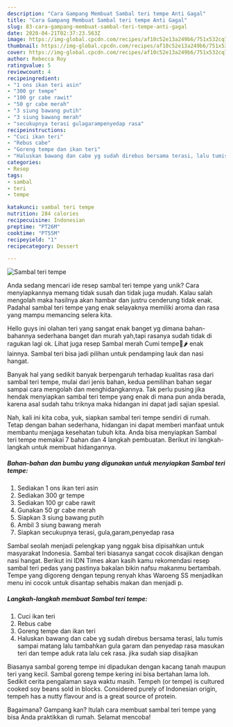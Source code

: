 ```yaml
---
description: "Cara Gampang Membuat Sambal teri tempe Anti Gagal"
title: "Cara Gampang Membuat Sambal teri tempe Anti Gagal"
slug: 83-cara-gampang-membuat-sambal-teri-tempe-anti-gagal
date: 2020-04-21T02:37:23.563Z
image: https://img-global.cpcdn.com/recipes/af10c52e13a249b6/751x532cq70/sambal-teri-tempe-foto-resep-utama.jpg
thumbnail: https://img-global.cpcdn.com/recipes/af10c52e13a249b6/751x532cq70/sambal-teri-tempe-foto-resep-utama.jpg
cover: https://img-global.cpcdn.com/recipes/af10c52e13a249b6/751x532cq70/sambal-teri-tempe-foto-resep-utama.jpg
author: Rebecca Roy
ratingvalue: 5
reviewcount: 4
recipeingredient:
- "1 ons ikan teri asin"
- "300 gr tempe"
- "100 gr cabe rawit"
- "50 gr cabe merah"
- "3 siung bawang putih"
- "3 siung bawang merah"
- "secukupnya terasi gulagarampenyedap rasa"
recipeinstructions:
- "Cuci ikan teri"
- "Rebus cabe"
- "Goreng tempe dan ikan teri"
- "Haluskan bawang dan cabe yg sudah direbus bersama terasi, lalu tumis sampai matang lalu tambahkan gula garam dan penyedap rasa masukan teri dan tempe aduk rata lalu cek rasa. jika sudah siap disajikan"
categories:
- Resep
tags:
- sambal
- teri
- tempe

katakunci: sambal teri tempe 
nutrition: 284 calories
recipecuisine: Indonesian
preptime: "PT26M"
cooktime: "PT55M"
recipeyield: "1"
recipecategory: Dessert

---
```



![Sambal teri tempe](https://img-global.cpcdn.com/recipes/af10c52e13a249b6/751x532cq70/sambal-teri-tempe-foto-resep-utama.jpg)

Anda sedang mencari ide resep sambal teri tempe yang unik? Cara menyiapkannya memang tidak susah dan tidak juga mudah. Kalau salah mengolah maka hasilnya akan hambar dan justru cenderung tidak enak. Padahal sambal teri tempe yang enak selayaknya memiliki aroma dan rasa yang mampu memancing selera kita.

Hello guys ini olahan teri yang sangat enak banget yg dimana bahan-bahannya sederhana banget dan murah yah,tapi rasanya sudah tidak di ragukan lagi ok. Lihat juga resep Sambal merah Cumi tempe🦑🌶 enak lainnya. Sambal teri bisa jadi pilihan untuk pendamping lauk dan nasi hangat.

Banyak hal yang sedikit banyak berpengaruh terhadap kualitas rasa dari sambal teri tempe, mulai dari jenis bahan, kedua pemilihan bahan segar sampai cara mengolah dan menghidangkannya. Tak perlu pusing jika hendak menyiapkan sambal teri tempe yang enak di mana pun anda berada, karena asal sudah tahu triknya maka hidangan ini dapat jadi sajian spesial.


Nah, kali ini kita coba, yuk, siapkan sambal teri tempe sendiri di rumah. Tetap dengan bahan sederhana, hidangan ini dapat memberi manfaat untuk membantu menjaga kesehatan tubuh kita. Anda bisa menyiapkan Sambal teri tempe memakai 7 bahan dan 4 langkah pembuatan. Berikut ini langkah-langkah untuk membuat hidangannya.

<!--inarticleads1-->

##### Bahan-bahan dan bumbu yang digunakan untuk menyiapkan Sambal teri tempe:

1. Sediakan 1 ons ikan teri asin
1. Sediakan 300 gr tempe
1. Sediakan 100 gr cabe rawit
1. Gunakan 50 gr cabe merah
1. Siapkan 3 siung bawang putih
1. Ambil 3 siung bawang merah
1. Siapkan secukupnya terasi, gula,garam,penyedap rasa


Sambal seolah menjadi pelengkap yang nggak bisa dipisahkan untuk masyarakat Indonesia. Sambal teri biasanya sangat cocok disajikan dengan nasi hangat. Berikut ini IDN Times akan kasih kamu rekomendasi resep sambal teri pedas yang pastinya bakalan bikin nafsu makanmu bertambah. Tempe yang digoreng dengan tepung renyah khas Waroeng SS menjadikan menu ini cocok untuk disantap sehabis makan dan menjadi p. 

<!--inarticleads2-->

##### Langkah-langkah membuat Sambal teri tempe:

1. Cuci ikan teri
1. Rebus cabe
1. Goreng tempe dan ikan teri
1. Haluskan bawang dan cabe yg sudah direbus bersama terasi, lalu tumis sampai matang lalu tambahkan gula garam dan penyedap rasa masukan teri dan tempe aduk rata lalu cek rasa. jika sudah siap disajikan


Biasanya sambal goreng tempe ini dipadukan dengan kacang tanah maupun teri yang kecil. Sambal goreng tempe kering ini bisa bertahan lama loh. Sedikit cerita pengalaman saya waktu masih. Tempeh (or tempe) is cultured cooked soy beans sold in blocks. Considered purely of Indonesian origin, tempeh has a nutty flavour and is a great source of protein. 

Bagaimana? Gampang kan? Itulah cara membuat sambal teri tempe yang bisa Anda praktikkan di rumah. Selamat mencoba!
